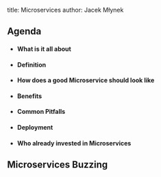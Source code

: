 title: Microservices 
author: Jacek Młynek

## Agenda

* #### What is it all about
* #### Definition
* #### How does a good Microservice should look like
* #### Benefits 
* #### Common Pitfalls
* #### Deployment
* #### Who already invested in Microservices

## Microservices Buzzing
